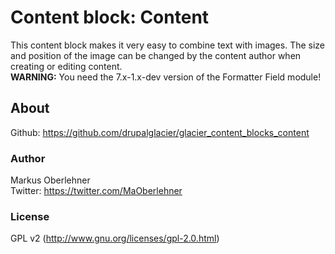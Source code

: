 # Content block: Content
This content block makes it very easy to combine text with images. The size and position of the image can be changed by the content author when creating or editing content.  
**WARNING:** You need the 7.x-1.x-dev version of the Formatter Field module!

## About
Github: https://github.com/drupalglacier/glacier_content_blocks_content

### Author
Markus Oberlehner  
Twitter: https://twitter.com/MaOberlehner

### License
GPL v2 (http://www.gnu.org/licenses/gpl-2.0.html)

